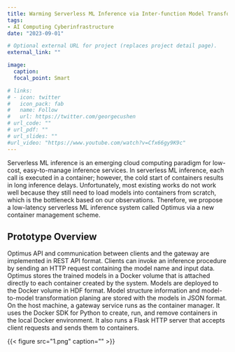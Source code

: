 ```yaml
---
title: Warming Serverless ML Inference via Inter-function Model Transformation
tags:
- AI Computing Cyberinfrastructure
date: "2023-09-01"

# Optional external URL for project (replaces project detail page).
external_link: ""

image:
  caption: 
  focal_point: Smart

# links:
# - icon: twitter
#   icon_pack: fab
#   name: Follow
#   url: https://twitter.com/georgecushen
# url_code: ""
# url_pdf: ""
# url_slides: ""
#url_video: "https://www.youtube.com/watch?v=Cfx66gy9K9c"
---
```


Serverless ML inference is an emerging cloud computing paradigm for low-cost, easy-to-manage inference services. In serverless ML inference, each call is executed in a container; however, the cold start of containers results in long inference delays. Unfortunately, most existing works do not work well because they still need to load models into containers from scratch, which is the bottleneck based on our observations. Therefore, we propose a low-latency serverless ML inference system called Optimus via a new container management scheme.

## Prototype Overview

Optimus API and communication between clients and the gateway are implemented in REST API format. Clients can invoke an inference procedure by sending an HTTP request containing the model name and input data. Optimus stores the trained models in a Docker volume that is attached directly to each container created by the system. Models are deployed to the Docker volume in HDF format. Model structure information and model-to-model transformation planing are stored with the models in JSON format. On the host machine, a gateway service runs as the container manager. It uses the Docker SDK for Python to create, run, and remove containers in the local Docker environment. It also runs a Flask HTTP server that accepts client requests and sends them to containers.

{{< figure src="1.png" caption="" >}}